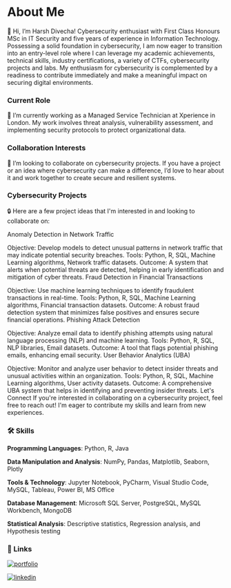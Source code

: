 # About Me
👋 Hi, I’m Harsh Divecha! Cybersecurity enthusiast with First Class Honours MSc in IT Security and five years of experience in Information Technology. Possessing a solid foundation in cybersecurity, I am now eager to transition into an entry-level role where I can leverage my academic achievements, technical skills, industry certifications, a variety of CTFs, cybersecurity projects and labs. My enthusiasm for cybersecurity is complemented by a readiness to contribute immediately and make a meaningful impact on securing digital environments.

### Current Role
🌱 I’m currently working as a Managed Service Technician at Xperience in London. My work involves threat analysis, vulnerability assessment, and implementing security protocols to protect organizational data.

### Collaboration Interests
💞️ I’m looking to collaborate on cybersecurity projects. If you have a project or an idea where cybersecurity can make a difference, I’d love to hear about it and work together to create secure and resilient systems.

### Cybersecurity Projects
🔒 Here are a few project ideas that I'm interested in and looking to collaborate on:

Anomaly Detection in Network Traffic

Objective: Develop models to detect unusual patterns in network traffic that may indicate potential security breaches.
Tools: Python, R, SQL, Machine Learning algorithms, Network traffic datasets.
Outcome: A system that alerts when potential threats are detected, helping in early identification and mitigation of cyber threats.
Fraud Detection in Financial Transactions

Objective: Use machine learning techniques to identify fraudulent transactions in real-time.
Tools: Python, R, SQL, Machine Learning algorithms, Financial transaction datasets.
Outcome: A robust fraud detection system that minimizes false positives and ensures secure financial operations.
Phishing Attack Detection

Objective: Analyze email data to identify phishing attempts using natural language processing (NLP) and machine learning.
Tools: Python, R, SQL, NLP libraries, Email datasets.
Outcome: A tool that flags potential phishing emails, enhancing email security.
User Behavior Analytics (UBA)

Objective: Monitor and analyze user behavior to detect insider threats and unusual activities within an organization.
Tools: Python, R, SQL, Machine Learning algorithms, User activity datasets.
Outcome: A comprehensive UBA system that helps in identifying and preventing insider threats.
Let's Connect
If you're interested in collaborating on a cybersecurity project, feel free to reach out! I'm eager to contribute my skills and learn from new experiences.


### 🛠 Skills

**Programming Languages**: Python, R, Java

**Data Manipulation and Analysis**: NumPy, Pandas, Matplotlib, Seaborn, Plotly

**Tools & Technology**: Jupyter Notebook, PyCharm, Visual Studio Code, MySQL, Tableau, Power BI, MS Office

**Database Management**: Microsoft SQL Server, PostgreSQL, MySQL Workbench, MongoDB

**Statistical Analysis**: Descriptive statistics, Regression analysis, and Hypothesis testing


### 🔗 Links
[![portfolio](https://img.shields.io/badge/my_portfolio-000?style=for-the-badge&logo=ko-fi&logoColor=white)](https://nidhidivecha.github.io/Projects-Portfolio.github.io/)

[![linkedin](https://img.shields.io/badge/linkedin-0A66C2?style=for-the-badge&logo=linkedin&logoColor=white)](https://www.linkedin.com/in/harsh-shailesh-divecha/)


